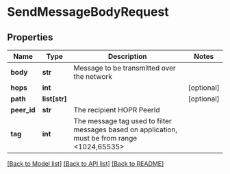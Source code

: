 # SendMessageBodyRequest

## Properties
Name | Type | Description | Notes
------------ | ------------- | ------------- | -------------
**body** | **str** | Message to be transmitted over the network | 
**hops** | **int** |  | [optional] 
**path** | **list[str]** |  | [optional] 
**peer_id** | **str** | The recipient HOPR PeerId | 
**tag** | **int** | The message tag used to filter messages based on application, must be from range &lt;1024,65535&gt; | 

[[Back to Model list]](../README.md#documentation-for-models) [[Back to API list]](../README.md#documentation-for-api-endpoints) [[Back to README]](../README.md)

